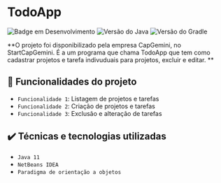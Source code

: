 # TodoApp

![Badge em Desenvolvimento](https://img.shields.io/badge/STATUS-EM%20DESENVOLVIMENTO-blue)
![Versão do Java](https://img.shields.io/badge/Java-v.11%2B-brightgreen)
![Versão do Gradle](https://img.shields.io/badge/Gradle-v.7.4.2-brightgreen)

**O projeto foi disponibilizado pela empresa CapGemini, no StartCapGemini. É a um programa que chama TodoApp que tem como cadastrar projetos e tarefa indivuduais para projetos, excluir e editar. **

 ## :hammer: Funcionalidades do projeto

- `Funcionalidade 1`: Listagem de projetos e tarefas
- `Funcionalidade 2`: Criação de projetos e tarefas
- `Funcionalidade 3`: Exclusão e alteração de tarefas


## ✔️ Técnicas e tecnologias utilizadas

- ``Java 11``
- ``NetBeans IDEA``
- ``Paradigma de orientação a objetos``
